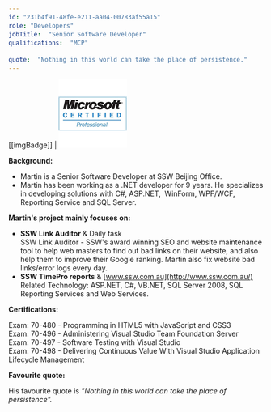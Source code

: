 ```yaml
---
id: "231b4f91-48fe-e211-aa04-00783af55a15"
role: "Developers"
jobTitle:  "Senior Software Developer"
qualifications:  "MCP"

quote:  "Nothing in this world can take the place of persistence."
---
```

 
[[imgBadge]]
| ![MCP](../badges/Certification-microsoft-professional.jpg) 

**Background:** 

*   Martin is a Senior Software Developer at SSW Beijing Office.
*   Martin has been working as a .NET developer for 9 years. He specializes in developing solutions with C#, ASP.NET,  WinForm, WPF/WCF, Reporting Service and SQL Server. 

**Martin's project mainly focuses on:**

*   **SSW Link Auditor** & Daily task   
SSW Link Auditor - SSW's award winning SEO and website maintenance tool to help web masters to find out bad links on their website, and also help them to improve their Google ranking. Martin also fix website bad links/error logs every day.   
*   **SSW TimePro reports** & [www.ssw.com.au](http://www.ssw.com.au/)   
Related Technology: ASP.NET, C#, VB.NET, SQL Server 2008, SQL Reporting Services and Web Services.

**Certifications:**

Exam: 70-480 - Programming in HTML5 with JavaScript and CSS3  
Exam: 70-496 - Administering Visual Studio Team Foundation Server  
Exam: 70-497 - Software Testing with Visual Studio  
Exam: 70-498 - Delivering Continuous Value With Visual Studio Application Lifecycle Management


**Favourite quote:**

His favourite quote is *"Nothing in this world can take the place of persistence".*
